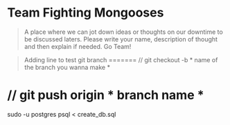 # Team Fighting Mongooses

> A place where we can jot down ideas or thoughts on our downtime to be discussed laters.
> Please write your name, description of thought and then explain if needed. Go Team!


>Adding line to test git branch
=======
// git checkout -b * name of the branch you wanna make *

// git push origin * branch name *  
=======

sudo -u postgres psql < create_db.sql


